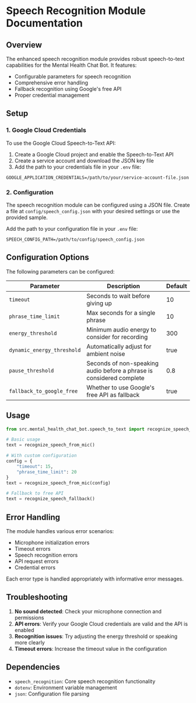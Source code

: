 # Speech Recognition Module Documentation

## Overview

The enhanced speech recognition module provides robust speech-to-text capabilities for the Mental Health Chat Bot. It features:

- Configurable parameters for speech recognition
- Comprehensive error handling
- Fallback recognition using Google's free API
- Proper credential management

## Setup

### 1. Google Cloud Credentials

To use the Google Cloud Speech-to-Text API:

1. Create a Google Cloud project and enable the Speech-to-Text API
2. Create a service account and download the JSON key file
3. Add the path to your credentials file in your `.env` file:

```
GOOGLE_APPLICATION_CREDENTIALS=/path/to/your/service-account-file.json
```

### 2. Configuration

The speech recognition module can be configured using a JSON file. Create a file at `config/speech_config.json` with your desired settings or use the provided sample.

Add the path to your configuration file in your `.env` file:

```
SPEECH_CONFIG_PATH=/path/to/config/speech_config.json
```

## Configuration Options

The following parameters can be configured:

| Parameter | Description | Default |
|-----------|-------------|--------|
| `timeout` | Seconds to wait before giving up | 10 |
| `phrase_time_limit` | Max seconds for a single phrase | 10 |
| `energy_threshold` | Minimum audio energy to consider for recording | 300 |
| `dynamic_energy_threshold` | Automatically adjust for ambient noise | true |
| `pause_threshold` | Seconds of non-speaking audio before a phrase is considered complete | 0.8 |
| `fallback_to_google_free` | Whether to use Google's free API as fallback | true |

## Usage

```python
from src.mental_health_chat_bot.speech_to_text import recognize_speech_from_mic, recognize_speech_fallback

# Basic usage
text = recognize_speech_from_mic()

# With custom configuration
config = {
    "timeout": 15,
    "phrase_time_limit": 20
}
text = recognize_speech_from_mic(config)

# Fallback to free API
text = recognize_speech_fallback()
```

## Error Handling

The module handles various error scenarios:

- Microphone initialization errors
- Timeout errors
- Speech recognition errors
- API request errors
- Credential errors

Each error type is handled appropriately with informative error messages.

## Troubleshooting

1. **No sound detected**: Check your microphone connection and permissions
2. **API errors**: Verify your Google Cloud credentials are valid and the API is enabled
3. **Recognition issues**: Try adjusting the energy threshold or speaking more clearly
4. **Timeout errors**: Increase the timeout value in the configuration

## Dependencies

- `speech_recognition`: Core speech recognition functionality
- `dotenv`: Environment variable management
- `json`: Configuration file parsing